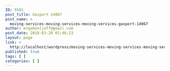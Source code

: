 ```yaml
---
ID: 5581
post_title: Gasport 14067
post_name: >
  moving-services-moving-services-moving-services-gasport-14067
author: mrgabonijeff@gmail.com
post_date: 2018-03-28 01:46:23
layout: page
link: >
  http://localhost/wordpress/moving-services-moving-services-moving-services-gasport-14067/
published: true
tags: [ ]
categories: [ ]
---
```


